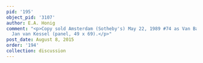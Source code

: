 ```yaml
---
pid: '195'
object_pid: '3107'
author: E.A. Honig
comment: "<p>Copy sold Amsterdam (Sotheby's) May 22, 1989 #74 as Van Balen II and
  Jan van Kessel (panel, 49 x 69).</p>"
post_date: August 8, 2015
order: '194'
collection: discussion
---
```

